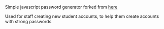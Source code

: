 Simple javascript password generator forked from [here](http://aleksandr-rakov.github.com/password-generator)

Used for staff creating new student accounts, to help them create accounts with strong passwords.

